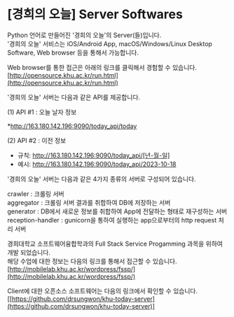 # [경희의 오늘] Server Softwares

Python 언어로 만들어진 '경희의 오늘'의 Server(들)입니다. <br>
'경희의 오늘' 서비스는 iOS/Android App, macOS/Windows/Linux Desktop Software, Web browser 등을 통해서 가능합니다. <br>

Web browser를 통한 접근은 아래의 링크를 클릭해서 경험할 수 있습니다.  <br>
[http://opensource.khu.ac.kr/run.html](http://opensource.khu.ac.kr/run.html)  <br>

'경희의 오늘' 서버는 다음과 같은 API를 제공합니다.<br>

(1) API #1 : 오늘 날자 정보

*http://163.180.142.196:9090/today_api/today

(2) API #2 : 이전 정보

* 규칙: http://163.180.142.196:9090/today_api/[년-월-일]<br>
* 예시: http://163.180.142.196:9090/today_api/2023-10-18 <br>

'경희의 오늘' 서버는 다음과 같은 4가지 종류의 서버로 구성되어 있습니다.<br>

crawler : 크롤링 서버 <br>
aggregator : 크롤링 서버 결과를 취합하여 DB에 저장하는 서버 <br>
generator : DB에서 새로운 정보를 취합하여 App에 전달하는 형태로 재구성하는 서버 <br>
reception-handler : gunicorn을 통하여 실행하는 app으로부터의 http request 처리 서버 <br>

경희대학교 소프트웨어융합학과의 Full Stack Service Progamming 과목을 위하여 개발 되었습니다. <br>
해당 수업에 대한 정보는 다음의 링크를 통해서 접근할 수 있습니다. <br>
[http://mobilelab.khu.ac.kr/wordpress/fssp/](http://mobilelab.khu.ac.kr/wordpress/fssp/) <br>

Client에 대한 오픈소스 소프트웨어는 다음의 링크에서 확인할 수 있습니다.  <br>
[[https://github.com/drsungwon/khu-today-server](https://github.com/drsungwon/khu-today-server)] <br>

